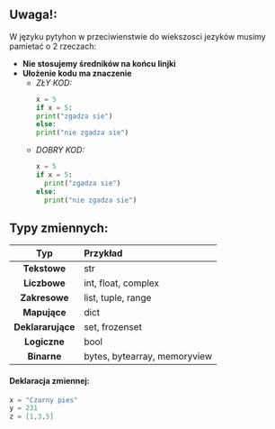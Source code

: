 ## Uwaga!:
 W języku pytyhon w przeciwienstwie do wiekszosci jezyków musimy pamietać o 2 rzeczach:
  - **Nie stosujemy średników na końcu linjki**
  - **Ułożenie kodu ma znaczenie**
    - *ZŁY KOD:*
      ```python
      x = 5
      if x = 5:
      print("zgadza sie")
      else:
      print("nie zgadza sie")
      ```
    - *DOBRY KOD:*
      ```python
      x = 5
      if x = 5:
        print("zgadza sie")
      else:
        print("nie zgadza sie")
      ```

## Typy zmiennych:

| Typ               | Przykład                                     |
| :----:            |    :---                                      |
| **Tekstowe**      | str                                          |
| **Liczbowe**      | int, float, complex                          |
| **Zakresowe**     | list, tuple, range                           |
| **Mapujące**      | dict                                         |
| **Deklararujące** | set, frozenset                               |
| **Logiczne**      | bool                                         |
| **Binarne**       | bytes, bytearray, memoryview                 |


#### Deklaracja zmiennej:
```cpp
x = "Czarny pies"
y = 231
z = [1,3,5]
```
